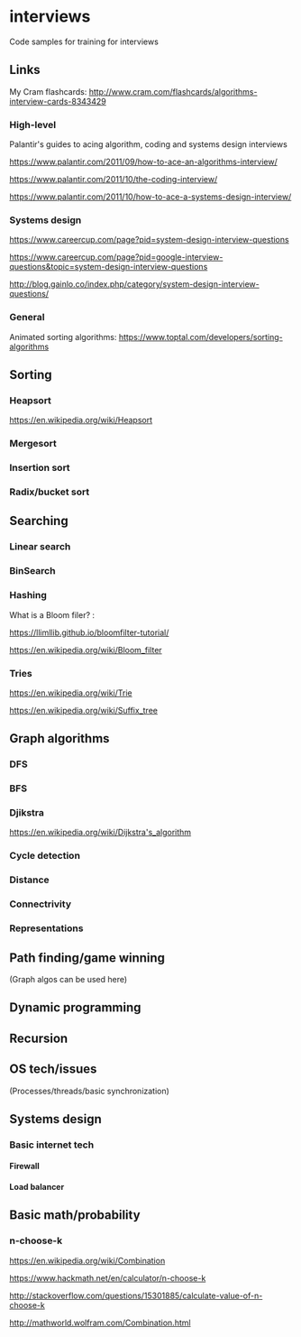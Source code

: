 # interviews
Code samples for training for interviews


## Links

My Cram flashcards: http://www.cram.com/flashcards/algorithms-interview-cards-8343429

### High-level

Palantir's guides to acing algorithm, coding and systems design interviews

https://www.palantir.com/2011/09/how-to-ace-an-algorithms-interview/

https://www.palantir.com/2011/10/the-coding-interview/

https://www.palantir.com/2011/10/how-to-ace-a-systems-design-interview/


### Systems design
https://www.careercup.com/page?pid=system-design-interview-questions

https://www.careercup.com/page?pid=google-interview-questions&topic=system-design-interview-questions

http://blog.gainlo.co/index.php/category/system-design-interview-questions/

### General
Animated sorting algorithms: https://www.toptal.com/developers/sorting-algorithms

## Sorting

### Heapsort
https://en.wikipedia.org/wiki/Heapsort

### Mergesort

### Insertion sort

### Radix/bucket sort

## Searching

### Linear search

### BinSearch

### Hashing

What is a Bloom filer? : 

https://llimllib.github.io/bloomfilter-tutorial/

https://en.wikipedia.org/wiki/Bloom_filter

### Tries

https://en.wikipedia.org/wiki/Trie

https://en.wikipedia.org/wiki/Suffix_tree



## Graph algorithms

### DFS

### BFS

### Djikstra
https://en.wikipedia.org/wiki/Dijkstra's_algorithm

### Cycle detection

### Distance

### Connectrivity

### Representations

## Path finding/game winning

(Graph algos can be used here)

## Dynamic programming

## Recursion

## OS tech/issues
(Processes/threads/basic synchronization)


## Systems design

### Basic internet tech

#### Firewall

#### Load balancer


## Basic math/probability

### n-choose-k
https://en.wikipedia.org/wiki/Combination

https://www.hackmath.net/en/calculator/n-choose-k

http://stackoverflow.com/questions/15301885/calculate-value-of-n-choose-k

http://mathworld.wolfram.com/Combination.html

